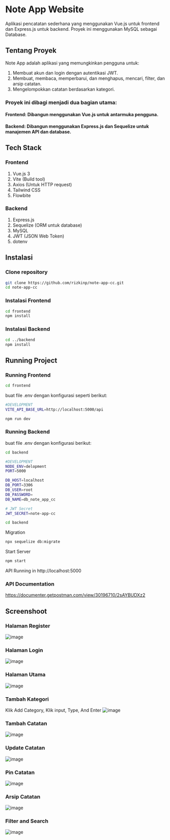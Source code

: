 # Note App Website
Aplikasi pencatatan sederhana yang menggunakan Vue.js untuk frontend dan Express.js 
untuk backend. Proyek ini menggunakan MySQL sebagai Database.

## Tentang Proyek 
Note App adalah aplikasi yang memungkinkan pengguna untuk:
1. Membuat akun dan login dengan autentikasi JWT.
2. Membuat, membaca, memperbarui, dan menghapus, mencari, filter, dan arsip catatan.
3. Mengelompokkan catatan berdasarkan kategori.

### Proyek ini dibagi menjadi dua bagian utama:

#### Frontend: Dibangun menggunakan Vue.js untuk antarmuka pengguna.
#### Backend: Dibangun menggunakan Express.js dan Sequelize untuk manajemen API dan database.

## Tech Stack
### Frontend
1. Vue.js 3
2. Vite (Build tool)
3. Axios (Untuk HTTP request)
4. Tailwind CSS 
5. Flowbite
### Backend
1. Express.js
2. Sequelize (ORM untuk database)
3. MySQL
4. JWT (JSON Web Token)
5. dotenv

## Instalasi
### Clone repository
```bash
git clone https://github.com/rizkinp/note-app-cc.git
cd note-app-cc
```
### Instalasi Frontend
```bash
cd frontend
npm install
```
### Instalasi Backend
```bash
cd ../backend
npm install
```

## Running Project
### Running Frontend
```bash
cd frontend
```
buat file .env dengan konfigurasi seperti berikut:
```bash
#DEVELOPMENT
VITE_API_BASE_URL=http://localhost:5000/api
```
```bash
npm run dev
```
### Running Backend
buat file .env dengan konfigurasi berikut:
```bash
cd backend
```
```bash
#DEVELOPMENT
NODE_ENV=delopment
PORT=5000

DB_HOST=localhost  
DB_PORT=3306                     
DB_USER=root
DB_PASSWORD=
DB_NAME=db_note_app_cc

# JWT Secret
JWT_SECRET=note-app-cc
```
```bash
cd backend
```
Migration
```bash
npx sequelize db:migrate
```
Start Server
```bash
npm start
```
API Running in http://localhost:5000
### API Documentation
https://documenter.getpostman.com/view/30196710/2sAYBUDXz2

## Screenshoot
### Halaman Register
![image](https://github.com/user-attachments/assets/e30cdd6e-ab89-4aaa-9afc-ce2836189c31)
### Halaman Login
![image](https://github.com/user-attachments/assets/45e0fe2f-729d-4a85-a471-f2184c65fdba)
### Halaman Utama
![image](https://github.com/user-attachments/assets/d0028cd4-4ba6-42e5-b9a7-a062f533450d)
### Tambah Kategori
Klik Add Category, Klik input, Type, And Enter
![image](https://github.com/user-attachments/assets/d916fc65-60b7-4c02-b4ef-73877a76c3b5)
### Tambah Catatan
![image](https://github.com/user-attachments/assets/971f4485-cb9c-420b-b484-e0ae14251420)
### Update Catatan
![image](https://github.com/user-attachments/assets/d0efb378-6dda-4ead-90e4-71aa527bea16)
### Pin Catatan
![image](https://github.com/user-attachments/assets/2a505e9d-27b8-4986-ba7b-3c473c484c4c)
### Arsip Catatan
![image](https://github.com/user-attachments/assets/0bc4120b-5d7f-4b0f-8eae-e1c33ef17b1c)
### Filter and Search
![image](https://github.com/user-attachments/assets/5a486b96-7f62-41da-8bdb-ef61c877d233)








